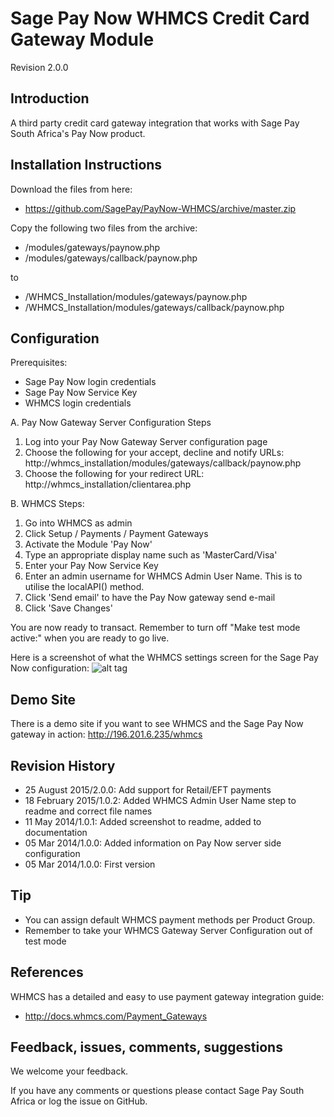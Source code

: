 Sage Pay Now WHMCS Credit Card Gateway Module
=============================================

Revision 2.0.0

Introduction
------------

A third party credit card gateway integration that works with Sage Pay South Africa's Pay Now product.

Installation Instructions
-------------------------

Download the files from here:
* https://github.com/SagePay/PayNow-WHMCS/archive/master.zip

Copy the following two files from the archive:

* /modules/gateways/paynow.php
* /modules/gateways/callback/paynow.php

to

* /WHMCS_Installation/modules/gateways/paynow.php
* /WHMCS_Installation/modules/gateways/callback/paynow.php

Configuration
-------------

Prerequisites:

* Sage Pay Now login credentials
* Sage Pay Now Service Key
* WHMCS login credentials

A. Pay Now Gateway Server Configuration Steps

1. Log into your Pay Now Gateway Server configuration page
2. Choose the following for your accept, decline and notify URLs:
   http://whmcs_installation/modules/gateways/callback/paynow.php
3. Choose the following for your redirect URL:
	http://whmcs_installation/clientarea.php

B. WHMCS Steps:

1. Go into WHMCS as admin
2. Click Setup / Payments / Payment Gateways
3. Activate the Module 'Pay Now'
4. Type an appropriate display name such as 'MasterCard/Visa'
5. Enter your Pay Now Service Key
6. Enter an admin username for WHMCS Admin User Name. This is to utilise the localAPI() method.
7. Click 'Send email' to have the Pay Now gateway send e-mail
8. Click 'Save Changes'

You are now ready to transact. Remember to turn off "Make test mode active:" when you are ready to go live.

Here is a screenshot of what the WHMCS settings screen for the Sage Pay Now configuration:
![alt tag](http://196.201.6.235/whmcs/whmcs_screenshot1.png)

Demo Site
---------

There is a demo site if you want to see WHMCS and the Sage Pay Now gateway in action:
http://196.201.6.235/whmcs

Revision History
----------------

* 25 August 2015/2.0.0: Add support for Retail/EFT payments
* 18 February 2015/1.0.2: Added WHMCS Admin User Name step to readme and correct file names
* 11 May 2014/1.0.1: Added screenshot to readme, added to documentation
* 05 Mar 2014/1.0.0: Added information on Pay Now server side configuration
* 05 Mar 2014/1.0.0: First version

Tip
---

* You can assign default WHMCS payment methods per Product Group.
* Remember to take your WHMCS Gateway Server Configuration out of test mode

References
----------

WHMCS has a detailed and easy to use payment gateway integration guide:
* http://docs.whmcs.com/Payment_Gateways

Feedback, issues, comments, suggestions
---------------------------------------

We welcome your feedback.

If you have any comments or questions please contact Sage Pay South Africa or log the issue on GitHub.
